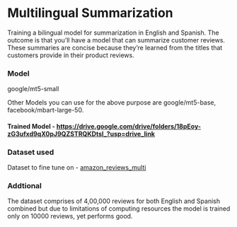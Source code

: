 
# Multilingual Summarization

Training a bilingual model for summarization in English and Spanish. The outcome is that you’ll have a model that can summarize customer reviews. These summaries are concise because they’re learned from the titles that customers provide in their product reviews. 

### Model
google/mt5-small

Other Models you can use for the above purpose are google/mt5-base, facebook/mbart-large-50.

#### Trained Model - https://drive.google.com/drive/folders/18pEoy-zG3ufxd9qX0pJ9QZSTRQKDtsI_?usp=drive_link

### Dataset used
Dataset to fine tune on -  [amazon_reviews_multi](https://huggingface.co/datasets/amazon_reviews_multi)


### Addtional
The dataset comprises of 4,00,000 reviews for both English and Spanish combined but due to limitations of computing resources the model is trained only on 10000 reviews, yet performs good.

